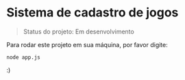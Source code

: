 # Sistema de cadastro de jogos

> Status do projeto: Em desenvolvimento

Para rodar este projeto em sua máquina, por favor digite:

```
node app.js
```
:)
